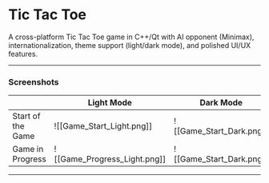 # Tic Tac Toe

A cross-platform Tic Tac Toe game in C++/Qt with AI opponent (Minimax), internationalization, theme support (light/dark mode), and polished UI/UX features.

---

### Screenshots

|                   | Light Mode                   | Dark Mode                |
| ----------------- | ---------------------------- | ------------------------ |
| Start of the Game | ![[Game_Start_Light.png]]    | ![[Game_Start_Dark.png]] |
| Game in Progress  | ![[Game_Progress_Light.png]] | ![[Game_Start_Dark.png]] |


---
